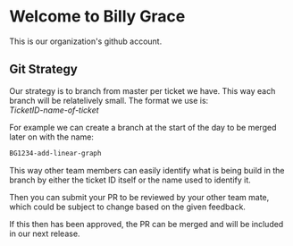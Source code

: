 # Welcome to Billy Grace

This is our organization's github account.


## Git Strategy

Our strategy is to branch from master per ticket we have. This way each branch will be relatelively small. The format we use is:  
*TicketID-name-of-ticket*

For example we can create a branch at the start of the day to be merged later on with the name:
```bash
BG1234-add-linear-graph
```

This way other team members can easily identify what is being build in the branch by either the ticket ID itself or the name used to identify it.  

Then you can submit your PR to be reviewed by your other team mate, which could be subject to change based on the given feedback.  

If this then has been approved, the PR can be merged and will be included in our next release.


